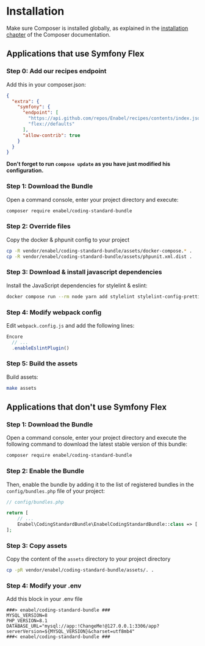 # Installation

Make sure Composer is installed globally, as explained in the
[installation chapter](https://getcomposer.org/doc/00-intro.md)
of the Composer documentation.

## Applications that use Symfony Flex

### Step 0: Add our recipes endpoint

Add this in your composer.json:

```json
{
  "extra": {
    "symfony": {
      "endpoint": [
        "https://api.github.com/repos/Enabel/recipes/contents/index.json?ref=flex/main",
        "flex://defaults"
      ],
      "allow-contrib": true
    }
  }
}
```
**Don't forget to run `compose update` as you have just modified his configuration.**

### Step 1: Download the Bundle
Open a command console, enter your project directory and execute:

```bash
composer require enabel/coding-standard-bundle
```

### Step 2: Override files

Copy the docker & phpunit config to your project

```bash
cp -R vendor/enabel/coding-standard-bundle/assets/docker-compose.* .
cp -R vendor/enabel/coding-standard-bundle/assets/phpunit.xml.dist .
```

### Step 3: Download & install javascript dependencies

Install the JavaScript dependencies for stylelint & eslint:
```bash
docker compose run --rm node yarn add stylelint stylelint-config-prettier-scss stylelint-config-standard-scss eslint eslint-config-airbnb-base eslint-config-prettier eslint-import-resolver-webpack eslint-plugin-import eslint-webpack-plugin --dev
```

### Step 4: Modify webpack config

Edit `webpack.config.js` and add the following lines:
```javascript
Encore
  // ...
  .enableEslintPlugin()
```

### Step 5: Build the assets

Build assets:
```bash
make assets
```

## Applications that don't use Symfony Flex

### Step 1: Download the Bundle

Open a command console, enter your project directory and execute the
following command to download the latest stable version of this bundle:

```bash
composer require enabel/coding-standard-bundle
```

### Step 2: Enable the Bundle

Then, enable the bundle by adding it to the list of registered bundles
in the `config/bundles.php` file of your project:

```php
// config/bundles.php

return [
    // ...
    Enabel\CodingStandardBundle\EnabelCodingStandardBundle::class => ['all' => true],
];
```

### Step 3: Copy assets

Copy the content of the `assets` directory to your project directory

```bash
cp -pR vendor/enabel/coding-standard-bundle/assets/. .
```

### Step 4: Modify your .env 

Add this block in your .env file

```dotenv
###> enabel/coding-standard-bundle ###
MYSQL_VERSION=8
PHP_VERSION=8.1
DATABASE_URL="mysql://app:!ChangeMe!@127.0.0.1:3306/app?serverVersion=${MYSQL_VERSION}&charset=utf8mb4"
###< enabel/coding-standard-bundle ###
```
